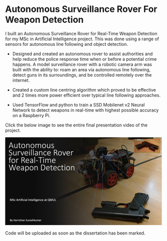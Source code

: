 # Autonomous Surveillance Rover For Weapon Detection
I built an Autonomous Surveillance Rover for Real-Time Weapon Detection for my MSc in Artificial Intelligence project.
This was done using a range of sensors for autonomous line following and object detection.

- Designed and created an autonomous rover to assist authorities and help reduce the police response time when or before a potential crime happens.  A model surveillance rover with a robotic camera arm was built with the ability to: roam an area via autonomous line following, detect guns in its surroundings, and be controlled remotely over the internet. 

- Created a custom line centring algorithm which proved to be effective and 2 times more power efficient over typical line following approaches.

- Used TensorFlow and python to train a SSD Mobilenet v2 Neural Network to detect weapons in real-time with highest possible accuracy on  a Raspberry Pi.


Click the below image to see the entire final presentation video of the project.

<div align="center">
  <a href="https://www.youtube.com/watch?v=ifuL-X-k3DY&t=1001s"><img src="https://github.com/HarrishanSK/AutonomousSurveillanceRoverForWeaponDetection/blob/master/display_image.png" alt="IMAGE ALT TEXT"></a>
</div>

Code will be uploaded as soon as the dissertation has been marked.
